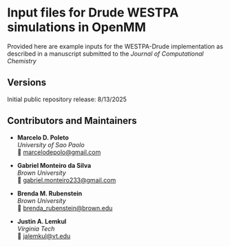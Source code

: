 # Input files for Drude WESTPA simulations in OpenMM 
Provided here are example inputs for the WESTPA-Drude implementation as described in
a manuscript submitted to the *Journal of Computational Chemistry*

## Versions

Initial public repository release: 8/13/2025

## Contributors and Maintainers

- **Marcelo D. Poleto**<br>
 *University of Sao Paolo*<br>
 📧 [marcelodepolo@gmail.com](mailto:marcelodepolo@gmail.com)

- **Gabriel Monteiro da Silva**<br>
  *Brown University*<br>
 📧 [gabriel.monteiro233@gmail.com](mailto:gabriel.monteiro233@gmail.com)

- **Brenda M. Rubenstein**<br>
  *Brown University*<br>
 📧 [brenda_rubenstein@brown.edu](mailto:brenda_rubenstein@brown.edu)

- **Justin A. Lemkul**<br>
 *Virginia Tech*<br>
 📧 [jalemkul@vt.edu](mailto:jalemkul@vt.edu)
